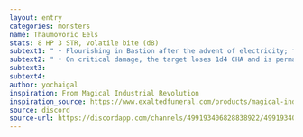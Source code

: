 ```yaml
---
layout: entry
categories: monsters 
name: Thaumovoric Eels
stats: 8 HP 3 STR, volatile bite (d8)
subtext1: " • Flourishing in Bastion after the advent of electricity; feeds from any source of energy. If captured, are both a delicacy as well as a valuable industrial component."
subtext2: " • On critical damage, the target loses 1d4 CHA and is permanently disfigured by discharged energy."
subtext3: 
subtext4: 
author: yochaigal
inspiration: From Magical Industrial Revolution
inspiration_source: https://www.exaltedfuneral.com/products/magical-industrial-revolution
source: discord
source-url: https://discordapp.com/channels/499193406828838922/499193406828838924/698706414364917790
---
```

